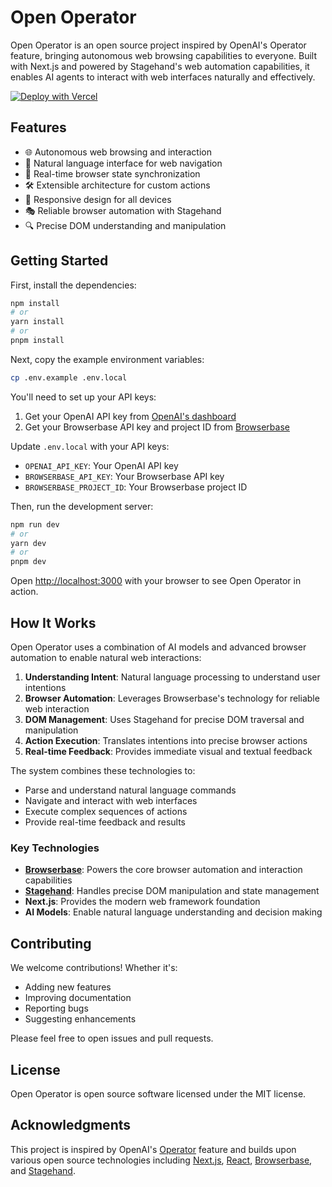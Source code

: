 # Open Operator

Open Operator is an open source project inspired by OpenAI's Operator feature, bringing autonomous web browsing capabilities to everyone. Built with Next.js and powered by Stagehand's web automation capabilities, it enables AI agents to interact with web interfaces naturally and effectively.

[![Deploy with Vercel](https://vercel.com/button)](https://vercel.com/new/clone?repository-url=https%3A%2F%2Fgithub.com%2Fbrowserbase%2Fopen-operator&env=OPENAI_API_KEY,BROWSERBASE_API_KEY,BROWSERBASE_PROJECT_ID&envDescription=API%20keys%20needed%20to%20run%20Open%20Operator&envLink=https%3A%2F%2Fgithub.com%2Fbrowserbase%2Fopen-operator%23environment-variables)

## Features

- 🌐 Autonomous web browsing and interaction
- 🤖 Natural language interface for web navigation
- 🔄 Real-time browser state synchronization
- 🛠️ Extensible architecture for custom actions
- 📱 Responsive design for all devices
- 🎭 Reliable browser automation with Stagehand
- 🔍 Precise DOM understanding and manipulation

## Getting Started

First, install the dependencies:

```bash
npm install
# or
yarn install
# or
pnpm install
```

Next, copy the example environment variables:
```bash
cp .env.example .env.local
```

You'll need to set up your API keys:
1. Get your OpenAI API key from [OpenAI's dashboard](https://platform.openai.com/api-keys)
2. Get your Browserbase API key and project ID from [Browserbase](https://www.browserbase.com)

Update `.env.local` with your API keys:
- `OPENAI_API_KEY`: Your OpenAI API key
- `BROWSERBASE_API_KEY`: Your Browserbase API key
- `BROWSERBASE_PROJECT_ID`: Your Browserbase project ID

Then, run the development server:

```bash
npm run dev
# or
yarn dev
# or
pnpm dev
```

Open [http://localhost:3000](http://localhost:3000) with your browser to see Open Operator in action.

## How It Works

Open Operator uses a combination of AI models and advanced browser automation to enable natural web interactions:

1. **Understanding Intent**: Natural language processing to understand user intentions
2. **Browser Automation**: Leverages Browserbase's technology for reliable web interaction
3. **DOM Management**: Uses Stagehand for precise DOM traversal and manipulation
4. **Action Execution**: Translates intentions into precise browser actions
5. **Real-time Feedback**: Provides immediate visual and textual feedback

The system combines these technologies to:
- Parse and understand natural language commands
- Navigate and interact with web interfaces
- Execute complex sequences of actions
- Provide real-time feedback and results

### Key Technologies

- **[Browserbase](https://www.browserbase.com)**: Powers the core browser automation and interaction capabilities
- **[Stagehand](https://github.com/browserbase/stagehand)**: Handles precise DOM manipulation and state management
- **Next.js**: Provides the modern web framework foundation
- **AI Models**: Enable natural language understanding and decision making

## Contributing

We welcome contributions! Whether it's:
- Adding new features
- Improving documentation
- Reporting bugs
- Suggesting enhancements

Please feel free to open issues and pull requests.

## License

Open Operator is open source software licensed under the MIT license.

## Acknowledgments

This project is inspired by OpenAI's [Operator](https://openai.com/blog/operator) feature and builds upon various open source technologies including [Next.js](https://nextjs.org), [React](https://react.dev), [Browserbase](https://browserbase.com), and [Stagehand](https://github.com/browserbase/stagehand).
